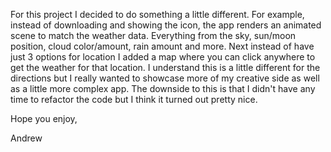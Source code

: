 
For this project I decided to do something a little different. For example, instead of downloading and showing the icon, the app renders an animated scene to match the weather data. Everything from the sky, sun/moon position, cloud color/amount, rain amount and more. Next instead of have just 3 options for location I added a map where you can click anywhere to get the weather for that location. 
I understand this is a little different for the directions but I really wanted to showcase more of my creative side as well as a little more complex app. The downside to this is that I didn't have any time to refactor the code but I think it turned out pretty nice.

Hope you enjoy,

Andrew
